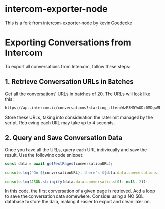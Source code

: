 # intercom-exporter-node
This is a fork from intercom-exporter-node by kevin Goedecke


# Exporting Conversations from Intercom

To export all conversations from Intercom, follow these steps:

## 1. Retrieve Conversation URLs in Batches

Get all the conversations' URLs in batches of 20. The URLs will look like this:

```markdown
https://api.intercom.io/conversations?starting_after=WzE3MDYwODc0MDgwMDAsOTc1NDcxMTM5NTQ3ODAsMl0=
```

Store these URLs, taking into consideration the rate limit managed by the script. Retrieving each URL may take up to 4 seconds.

## 2. Query and Save Conversation Data

Once you have all the URLs, query each URL individually and save the result. Use the following code snippet:

```javascript
const data = await getNextPages(conversationURL);

console.log(`On ${conversationURL}, there's ${data.data.conversations.length} conversation / ids`);

console.log(JSON.stringify(data.data.conversations[0], null, 2));
```

In this code, the first conversation of a given page is retrieved. Add a loop to save the conversation data somewhere. Consider using a NO SQL database to store the data, making it easier to export and clean later on.



